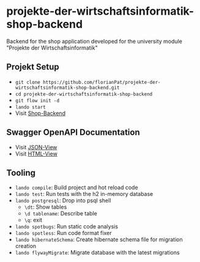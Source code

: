 # projekte-der-wirtschaftsinformatik-shop-backend
Backend for the shop application developed for the university module "Projekte der Wirtschaftsinformatik"

## Projekt Setup
- `git clone https://github.com/florianPat/projekte-der-wirtschaftsinformatik-shop-backend.git`
- `cd projekte-der-wirtschaftsinformatik-shop-backend`
- `git flow init -d`
- `lando start`
- Visit [Shop-Backend](http://pdw-shop-backend.lndo.site:8080/api/greeting)

## Swagger OpenAPI Documentation
- Visit [JSON-View](http://pdw-shop-backend.lndo.site:8080/v2/api-docs)
- Visit [HTML-View](http://pdw-shop-backend.lndo.site:8080/swagger-ui/index.html)

## Tooling
- `lando compile`: Build project and hot reload code
- `lando test`: Run tests with the h2 in-memory database
- `lando postgresql`: Drop into psql shell
    - `\dt`: Show tables
    - `\d tablename`: Describe table
    - `\q`: exit
- `lando spotbugs`: Run static code analysis
- `lando spotless`: Run code format fixer
- `lando hibernateSchema`: Create hibernate schema file for migration creation
- `lando flywayMigrate`: Migrate database with the latest migrations
